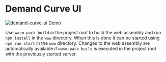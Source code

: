 # Demand Curve UI

[![demand-curve-ui](https://github.com/Alwaysgone/demand-curve-ui/actions/workflows/pipeline.yml/badge.svg?branch=master)](https://github.com/Alwaysgone/demand-curve-ui/actions/workflows/pipeline.yml) [Demo](https://alwaysgone.github.io/demos/curve/www/index.html)

Use `wasm-pack build` in the project root to build the web assembly and run `npm install` in the `www` directory. When this is done it can be started using `npm run start` in the  `www` directory.
Changes to the web assembly are automatically available if `wasm-pack build` is executed in the project root with the previously started server.

